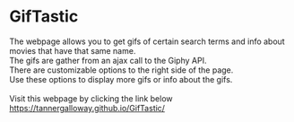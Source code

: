 # GifTastic
The webpage allows you to get gifs of certain search terms and info about movies that have that same name. <br />
The gifs are gather from an ajax call to the Giphy API. <br />
There are customizable options to the right side of the page. <br />
Use these options to display more gifs or info about the gifs. <br /> 
<br />
Visit this webpage by clicking the link below <br />
https://tannergalloway.github.io/GifTastic/
